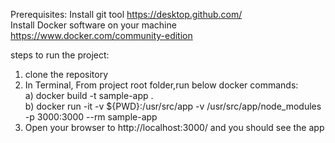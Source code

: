 Prerequisites:
   Install git tool https://desktop.github.com/                                                                                     
   Install Docker software on your machine https://www.docker.com/community-edition
   
steps to run the project:
1) clone the repository
2) In Terminal, From project root folder,run below docker commands:                                                                           
   a) docker build -t sample-app .                                                                                                
   b) docker run -it   -v ${PWD}:/usr/src/app   -v /usr/src/app/node_modules   -p 3000:3000 --rm sample-app
3) Open your browser to http://localhost:3000/ and you should see the app
   

